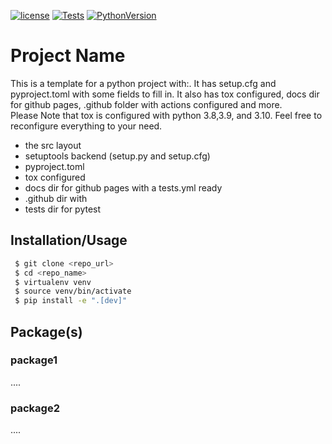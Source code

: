 [![license](https://img.shields.io/badge/license-MIT-blue)](https://opensource.org/license/mit/)
[![Tests](https://github.com/omar-abdelgawad/python-project-template/actions/workflows/tests.yml/badge.svg)](https://github.com/omar-abdelgawad/image2image/actions)
[![PythonVersion](https://img.shields.io/badge/python-3.8%20%7C%203.9%20%7C%203.10-blue)](https://img.shields.io/badge/python-3.8%20%7C%203.9%20%7C%203.10-blue)
<!-- [![Code style: black](https://img.shields.io/badge/code%20style-black-000000.svg)](https://github.com/psf/black) -->

# Project Name
This is a template for a python project with:. It has setup.cfg and pyproject.toml with some fields to fill in. It also has tox configured, docs dir for github pages, .github folder with actions configured and more.  
Please Note that tox is configured with python 3.8,3.9, and 3.10. Feel free to reconfigure everything to your need.
- the src layout
- setuptools backend (setup.py and setup.cfg)
- pyproject.toml
- tox configured
- docs dir for github pages with a tests.yml ready
- .github dir with 
- tests dir for pytest 


## Installation/Usage
```bash
 $ git clone <repo_url>
 $ cd <repo_name>
 $ virtualenv venv
 $ source venv/bin/activate
 $ pip install -e ".[dev]"
``` 
## Package(s)

### package1
....
### package2
....
